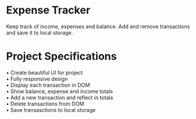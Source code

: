 # Expense Tracker
Keep track of income, expenses and balance. Add and remove transactions and save it to local storage.

# Project Specifications
• Create beautiful UI for project                                                                        
• Fully responsive design                                                                                
• Display each transaction in DOM                                                                        
• Show balance, expense and income totals                                                                
• Add a new transaction and reflect in totals                                                            
• Delete transactions from DOM                                                                           
• Save transasctions to local storage                                                                    